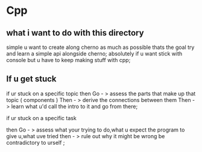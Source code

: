 # Cpp

## what i want to do with this directory

simple u want to create along cherno as much as possible thats the goal try and learn a simple api alongside cherno;
absolutely if u want stick with console but u have to keep making stuff with cpp;

## If u get stuck

if ur stuck on a specific topic
then
Go - > assess the parts that make up that topic ( components )
Then - > derive the connections between them
Then - > learn what u'd call the intro to it and go from there;

if ur stuck on a specific task 

then
Go - > assess what your trying to do,what u expect the program to give u,what uve tried
then - > rule out why it might be wrong be contradictory to urself ;